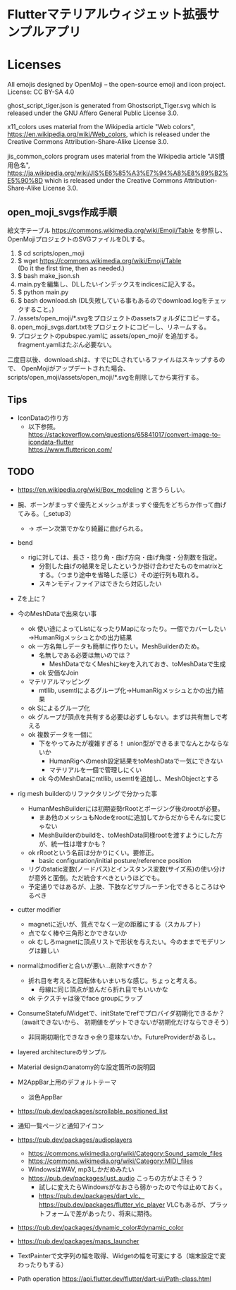 
# Flutterマテリアルウィジェット拡張サンプルアプリ

# Licenses

All emojis designed by OpenMoji – the open-source emoji and icon project. License: CC BY-SA 4.0

ghost_script_tiger.json is generated from Ghostscript_Tiger.svg
which is released under the GNU Affero General Public License 3.0.

x11_colors uses material from the Wikipedia article "Web colors",
https://en.wikipedia.org/wiki/Web_colors,
which is released under the Creative Commons Attribution-Share-Alike License 3.0.

jis_common_colors program uses material from the Wikipedia article "JIS慣用色名",
https://ja.wikipedia.org/wiki/JIS%E6%85%A3%E7%94%A8%E8%89%B2%E5%90%8D
which is released under the Creative Commons Attribution-Share-Alike License 3.0.

## open_moji_svgs作成手順

絵文字テーブル https://commons.wikimedia.org/wiki/Emoji/Table を参照し、
OpenMojiプロジェクトのSVGファイルをDLする。

1. $ cd scripts/open_moji
2. $ wget https://commons.wikimedia.org/wiki/Emoji/Table  
   (Do it the first time, then as needed.)
3. $ bash make_json.sh
4. main.pyを編集し、DLしたいインデックスをindicesに記入する。
5. $ python main.py
6. $ bash download.sh
   (DL失敗している事もあるのでdownload.logをチェックすること。)
7. /assets/open_moji/*.svgをプロジェクトのassetsフォルダにコピーする。
8. open_moji_svgs.dart.txtをプロジェクトにコピーし、リネームする。
9. プロジェクトのpubspec.yamlに assets/open_moji/ を追加する。fragment.yamlはたぶん必要ない。

二度目以後、download.shは、すでにDLされているファイルはスキップするので、 OpenMojiがアップデートされた場合、
scripts/open_moji/assets/open_moji/*.svgを削除してから実行する。

## Tips

* IconDataの作り方
  * 以下参照。  
    https://stackoverflow.com/questions/65841017/convert-image-to-icondata-flutter  
    https://www.fluttericon.com/

## TODO

* https://en.wikipedia.org/wiki/Box_modeling と言うらしい。

* 腕、ボーンがまっすぐ優先とメッシュがまっすぐ優先をどちらか作って曲げてみる。（_setup3）
  * → ボーン次第でかなり綺麗に曲げられる。

* bend
  * rigに対しては、長さ・捻り角・曲げ方向・曲げ角度・分割数を指定。
    * 分割した曲げの結果を足したというか掛け合わせたものをmatrixとする。（つまり途中を省略した感じ）その逆行列も取れる。
    * スキンモディファイアはできたら対応したい

* Zを上に？

* 今のMeshDataで出来ない事 
  * ok 使い途によってListになったりMapになったり。一個でカバーしたい→HumanRigメッシュとかの出力結果
  * ok 一方名無しデータも簡単に作りたい。MeshBuilderのため。
    * 名無しである必要は無いのでは？
      * MeshDataでなくMeshにkeyを入れておき、toMeshDataで生成
    * ok 安価なJoin
  * マテリアルマッピング
    * mtllib, usemtlによるグループ化→HumanRigメッシュとかの出力結果
  * ok Sによるグループ化
  * ok グループが頂点を共有する必要は必ずしもない。まずは共有無しで考える
  * ok 複数データを一個に
    * 下をやってみたが複雑すぎる！ union型ができるまでなんとかならないか
      * HumanRigへのmesh設定結果をtoMeshDataで一気にできない
      * マテリアルを一個で管理しにくい
    * ok 今のMeshDataにmtllib, usemtlを追加し、MeshObjectとする
      
* rig mesh builderのリファクタリングで分かった事
  * HumanMeshBuilderには初期姿勢rRootとポージング後のrootが必要。
    * まあ他のメッシュもNodeをrootに追加してからだからそんなに変じゃない
    * MeshBuilderのbuildを、toMeshData同様rootを渡すようにした方が、統一性は増すかも？
  * ok rRootという名前は分かりにくい。要修正。
    * basic configuration/initial posture/reference position 
  * リグのstatic変数(ノードパス)とインスタンス変数(サイズ系)の使い分けが意外と面倒。ただ統合すべきというほどでも。
  * 予定通りではあるが、上肢、下肢などサブルーチン化できるところはやるべき

* cutter modifier
  * magnetに近いが、質点でなく一定の距離にする（スカルプト）
  * 点でなく棒や三角形とかできないか
  * ok むしろmagnetに頂点リストで形状を与えたい。今のままでモデリングは難しい
* normalはmodifierと合いが悪い...削除すべきか？
  * 折れ目を考えると回転体もいまいちな感じ。ちょっと考える。
    * 母線に同じ頂点が並んだら折れ目でもいいかな
  * ok テクスチャは後でface groupにラップ

* ConsumeStatefulWidgetで、initStateでrefでプロバイダ初期化できるか？（awaitできないから、
  初期値をゲットできないが初期化だけならできそう）
  * 非同期初期化できなきゃ余り意味ないか。FutureProviderがあるし。
* layered architectureのサンプル
* Material designのanatomy的な設定箇所の説明図
* M2AppBar上用のデフォルトテーマ
  * 淡色AppBar
* https://pub.dev/packages/scrollable_positioned_list
* 通知一覧ページと通知アイコン
* https://pub.dev/packages/audioplayers
  * https://commons.wikimedia.org/wiki/Category:Sound_sample_files
  * https://commons.wikimedia.org/wiki/Category:MIDI_files
  * WindowsはWAV, mp3しかだめみたい
  * https://pub.dev/packages/just_audio こっちの方がよさそう？
    * 試しに変えたらWindowsがなおさら弱かったので今は止めておく。
    * https://pub.dev/packages/dart_vlc、https://pub.dev/packages/flutter_vlc_player 
      VLCもあるが、プラットフォームで差があったり、将来に期待。
* https://pub.dev/packages/dynamic_color#dynamic_color
* https://pub.dev/packages/maps_launcher
* TextPainterで文字列の幅を取得、Widgetの幅を可変にする（端末設定で変わったりもする）
* Path operation https://api.flutter.dev/flutter/dart-ui/Path-class.html